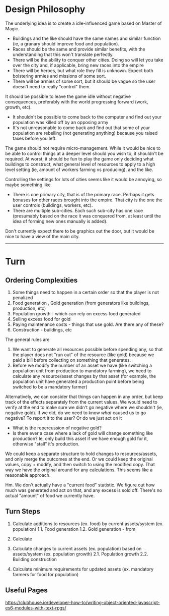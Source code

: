 # Design Philosophy

The underlying idea is to create a idle-influenced game based on Master of Magic. 
- Buildings and the like should have the same names and similar function (ie, a granary should improve food and 
  population).
- Races should be the same and provide similar benefits, with the understanding that this won't translate perfectly.
- There will be the ability to conquer other cities. Doing so will let you take over the city and, if applicable, bring 
  new races into the empire 
- There will be heroes, but what role they fill is unknown. Expect both bolstering armies and missions of some sort.
- There will be armies of some sort, but it should be vague so the user doesn't need to really "control" them. 

It should be possible to leave the game idle without negative consequences, preferably with the world progressing 
forward (work, growth, etc). 
- It shouldn't be possible to come back to the computer and find out your population was killed off by an opposing army
- It's not unreasonable to come back and find out that some of your population are rebelling (not generating anything) 
  because you raised taxes before you left.

The game should not require micro-management. While it would be nice to be able to control things at a deeper level
should you wish to, it shouldn't be required. At worst, it should be fun to play the game only deciding what buildings
to construct, what general level of resources to apply to a high level setting (ie, amount of workers farming vs 
producing), and the like.

Controlling the settings for lots of cities seems like it would be annoying, so maybe something like
- There is one primary city, that is of the primary race. Perhaps it gets bonuses for other races brought into the empire.
  That city is the one the user controls (buildings, workers, etc).
- There are multiple sub-cities. Each such sub-city has one race (presumably based on the race it was conquered from, 
  at least until the idea of forming new ones manually is added).
  

Don't currently expect there to be graphics out the door, but it would be nice to have a view of the main city. 

----

# Turn

## Ordering Complexities

1. Some things need to happen in a certain order so that the player is not penalized
2. Food generation , Gold generation (from generators like buildings, production, etc)
3. Population growth - which can rely on excess food generated
4. Selling excess food for gold
5. Paying maintenance costs - things that use gold. Are there any of these?
6. Construction - buildings, etc

The general rules are
1. We want to generate all resources possible before spending any, so that the player does not "run out"
   of the resource (like gold) because we paid a bill before collecting on something that generates.
2. Before we modify the number of an asset we have (like switching a population unit from production to mandatory
   farming), we need to calculate any resource/asset changes by that asset (for example, the population unit
   have generated a production point before being switched to be a mandatory farmer)

Alternatively, we can consider that things can happen in any order, but keep track of the effects separately from
the current values. We would need to verify at the end to make sure we didn't go negative where we shouldn't
(ie, negative gold). If we did, do we need to know _what_ caused us to go negative? To report it to the user? Or do we
just act on it
- What is the repercussion of negative gold?
- Is there ever a case where a lack of gold will change something like production? Ie, only build this asset
  if we have enough gold for it, otherwise "stall" it's production.

We could keep a separate structure to hold changes to resources/assets, and only merge the outcomes at the end. Or
we could keep the original values, copy + modify, and then switch to using the modified copy. That way we have the
original around for any calculations. This seems like a reasonable approach.

Hm. We don't actually have a "current food" statistic. We figure out how much was generated and act on that, and any
excess is sold off. There's no actual "amount" of food we currently have.

## Turn Steps



1. Calculate additions to resources (ex. food) by current assets/system (ex. population)
1.1. Food generation
1.2. Gold generation - from

2. Calculate
2. Calculate changes to current assets (ex. population) based on assets/system (ex. population growth)
2.1. Population growth
2.2. Building construction

4. Calculate minimum requirements for updated assets (ex. mandatory farmers for food for population)



## Useful Pages

https://clubhouse.io/developer-how-to/writing-object-oriented-javascript-es6-modules-with-text-rpgs/

